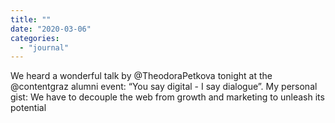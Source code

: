 ```yaml
---
title: ""
date: "2020-03-06"
categories: 
  - "journal"
---
```


We heard a wonderful talk by @TheodoraPetkova tonight at the @contentgraz alumni event: “You say digital - I say dialogue”. My personal gist: We have to decouple the web from growth and marketing to unleash its potential
